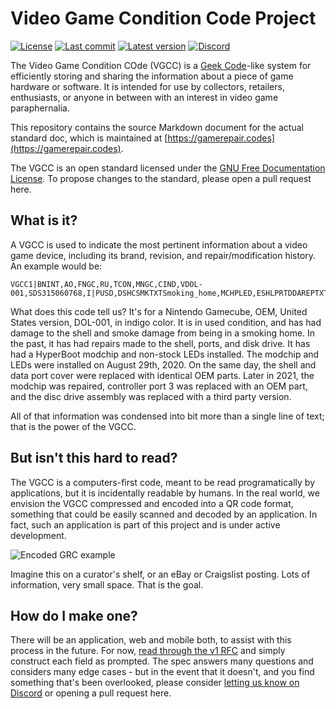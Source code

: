 # Video Game Condition Code Project

[![License](https://img.shields.io/badge/License-GFDLv1.3-blue)](https://www.gnu.org/licenses/fdl-1.3.en.html) [![Last commit](https://img.shields.io/github/last-commit/karunamon/grc)](https://github.com/Karunamon/grc/commits/master) [![Latest version](https://img.shields.io/badge/Last%20Version-DRAFT-red)](http://gamerepair.codes) [![Discord](https://img.shields.io/discord/709655247357739048?logo=discord)](https://discord.gg/XF6dK2S)

The Video Game Condition COde (VGCC) is a [Geek Code](https://github.com/telavivmakers/geek_code)-like system for efficiently storing and sharing the information about a piece of game hardware or software. It is intended for use by collectors, retailers, enthusiasts, or anyone in between with an interest in video game paraphernalia.

This repository contains the source Markdown document for the actual standard doc, which is maintained at [https://gamerepair.codes](https://gamerepair.codes).

The VGCC is an open standard licensed under the [GNU Free Documentation License](https://www.gnu.org/licenses/fdl-1.3.en.html). To propose changes to the standard, please open a pull request here.

## What is it?

A VGCC is used to indicate the most pertinent information about a video game device, including its brand, revision, and repair/modification history. An example would be:

```
VGCC1|BNINT,AO,FNGC,RU,TCON,MNGC,CIND,VDOL-001,SDS315060768,I|PUSD,DSHCSMKTXTSmoking_home,MCHPLED,ESHLPRTDDAREPTXTRepro_Shell|20200829MCHPHyperBoot,20200829MLEDCtrlr,20200829SOSHLTop,20200829SOSHLHsd,20211224RMSCMHyperBoot,20211224SOMSCCtrlport3,20211224SRDDA|
```

What does this code tell us? It's for a Nintendo Gamecube, OEM, United States version, DOL-001, in indigo color. It is in used condition, and has had damage to the shell and smoke damage from being in a smoking home. In the past, it has had repairs made to the shell, ports, and disk drive. It has had a HyperBoot modchip and non-stock LEDs installed. The modchip and LEDs were installed on August 29th, 2020. On the same day, the shell and data port cover were replaced with identical OEM parts. Later in 2021, the modchip was repaired, controller port 3 was replaced with an OEM part, and the disc drive assembly was replaced with a third party version.

All of that information was condensed into bit more than a single line of text; that is the power of the VGCC.

## But isn't this hard to read?
The VGCC is a computers-first code, meant to be read programatically by applications, but it is incidentally readable by humans. In the real world, we envision the VGCC  compressed and encoded into a QR code format, something that could be easily scanned and decoded by an application. In fact, such an application is part of this project and is under active development.

![Encoded GRC example](https://i.imgur.com/zC7B4mU.png)

Imagine this on a curator's shelf, or an eBay or Craigslist posting. Lots of information, very small space. That is the goal.

## How do I make one?
There will be an application, web and mobile both, to assist with this process in the future. For now, [read through the v1 RFC](http://gamerepair.codes) and simply construct each field as prompted. The spec answers many questions and considers many edge cases - but in the event that it doesn't, and you find something that's been overlooked, please consider [letting us know on Discord](https://discord.gg/XF6dK2S) or opening a pull request here.
